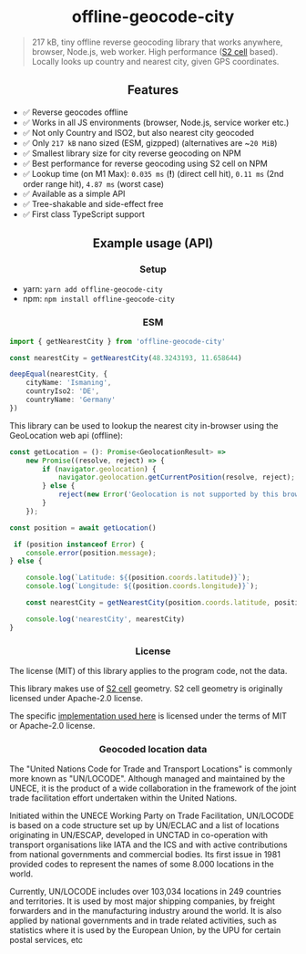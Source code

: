 <h1 align="center">offline-geocode-city</h1>

> 217 kB, tiny offline reverse geocoding library that works anywhere, browser, Node.js, web worker. High performance ([S2 cell](https://s2geometry.io/) based). Locally looks up country and nearest city, given GPS coordinates.

<h2 align="center">Features</h2>

- ✅ Reverse geocodes offline
- ✅ Works in all JS environments (browser, Node.js, service worker etc.)
- ✅ Not only Country and ISO2, but also nearest city geocoded
- ✅ Only `217 kB` nano sized (ESM, gizpped) (alternatives are ~`20 MiB`)
- ✅ Smallest library size for city reverse geocoding on NPM
- ✅ Best performance for reverse geocoding using S2 cell on NPM
- ✅ Lookup time (on M1 Max): `0.035 ms` (**!**) (direct cell hit), `0.11 ms` (2nd order range hit),  `4.87 ms` (worst case)
- ✅ Available as a simple API
- ✅ Tree-shakable and side-effect free
- ✅ First class TypeScript support

<h2 align="center">Example usage (API)</h2>

<h3 align="center">Setup</h3>

- yarn: `yarn add offline-geocode-city`
- npm: `npm install offline-geocode-city`

<h3 align="center">ESM</h3>

```ts
import { getNearestCity } from 'offline-geocode-city'

const nearestCity = getNearestCity(48.3243193, 11.658644)

deepEqual(nearestCity, {
    cityName: 'Ismaning',
    countryIso2: 'DE',
    countryName: 'Germany'
})
```

This library can be used to lookup the nearest city in-browser using the 
GeoLocation web api (offline):

```ts
const getLocation = (): Promise<GeolocationResult> =>
    new Promise((resolve, reject) => {
        if (navigator.geolocation) {
            navigator.geolocation.getCurrentPosition(resolve, reject);
        } else {
            reject(new Error('Geolocation is not supported by this browser.'));
        }
    });

const position = await getLocation()

 if (position instanceof Error) {
    console.error(position.message);
} else {

    console.log(`Latitude: ${(position.coords.latitude)}`);
    console.log(`Longitude: ${(position.coords.longitude)}`);

    const nearestCity = getNearestCity(position.coords.latitude, position.coords.longitude)

    console.log('nearestCity', nearestCity)
}
```

<h3 align="center">License</h3>

The license (MIT) of this library applies to the program code, not the data.

This library makes use of [S2 cell](https://github.com/google/s2geometry) geometry. S2 cell geometry is originally licensed under Apache-2.0 license.

The specific [implementation used here](https://www.npmjs.com/package/s2-geometry) is licensed under the terms of MIT or Apache-2.0 license.

<h3 align="center">Geocoded location data</h3>

The "United Nations Code for Trade and Transport Locations" is commonly more known as "UN/LOCODE". Although managed and maintained by the UNECE, it is the product of a wide collaboration in the framework of the joint trade facilitation effort undertaken within the United Nations.

Initiated within the UNECE Working Party on Trade Facilitation, UN/LOCODE is based on a code structure set up by UN/ECLAC and a list of locations originating in UN/ESCAP, developed in UNCTAD in co-operation with transport organisations like IATA and the ICS and with active contributions from national governments and commercial bodies. Its first issue in 1981 provided codes to represent the names of some 8.000 locations in the world.

Currently, UN/LOCODE includes over 103,034 locations in 249 countries and territories. It is used by most major shipping companies, by freight forwarders and in the manufacturing industry around the world. It is also applied by national governments and in trade related activities, such as statistics where it is used by the European Union, by the UPU for certain postal services, etc